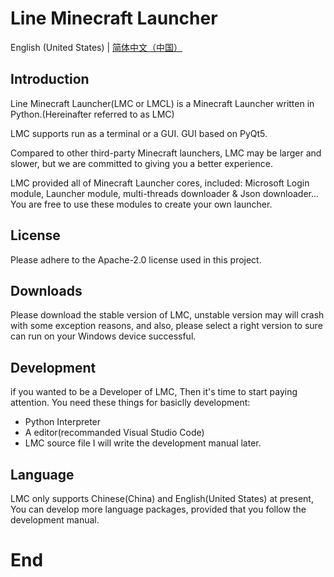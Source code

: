 # Line Minecraft Launcher
English (United States) | [简体中文（中国）](README_zh-cn.md)

## Introduction
Line Minecraft Launcher(LMC or LMCL) is a Minecraft Launcher written in Python.(Hereinafter referred to as LMC)

LMC supports run as a terminal or a GUI. GUI based on PyQt5.

Compared to other third-party Minecraft launchers, LMC may be larger and slower, but we are committed to giving you a better experience.

LMC provided all of Minecraft Launcher cores, included: Microsoft Login module, Launcher module, multi-threads downloader & Json downloader... You are free to use these modules to create your own launcher.

## License
Please adhere to the Apache-2.0 license used in this project.

## Downloads
Please download the stable version of LMC, unstable version may will crash with some exception reasons, and also, please select a right version to sure can run on your Windows device successful.

## Development
if you wanted to be a Developer of LMC, Then it's time to start paying attention.
You need these things for basiclly development:
* Python Interpreter
* A editor(recommanded Visual Studio Code)
* LMC source file
I will write the development manual later.

## Language
LMC only supports Chinese(China) and English(United States) at present, You can develop more language packages, provided that you follow the development manual.

# End

